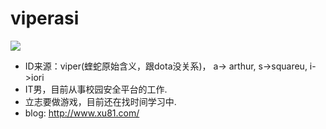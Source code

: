 # viperasi

![]( https://visitor-badge.glitch.me/badge?page_id=viperasi)

* ID来源：viper(蝰蛇原始含义，跟dota没关系)， a-> arthur, s->squareu, i->iori
* IT男，目前从事校园安全平台的工作.
* 立志要做游戏，目前还在找时间学习中.
* blog: http://www.xu81.com/
